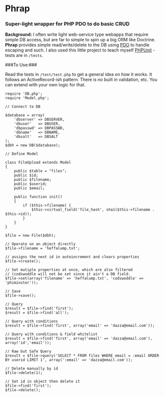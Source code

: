 # Phrap
### Super-light wrapper for PHP PDO to do basic CRUD

**Background:** I often write light web-service type webapps that require simple DB access, but are far to simple to spin up a big ORM like Doctrine. **Phrap** provides simple read/write/delete to the DB using [PDO](http://us.php.net/manual/en/book.pdo.php) to handle escaping and such. I also used this little project to teach myself [PHPUnit](https://github.com/sebastianbergmann/phpunit/) - tests are in `/tests`.

###To Use:###

Read the tests in `/test/test.php` to get a general idea on how it works. It follows an ActiveRecord-ish pattern. There is no built in validation, etc. You can extend with your own logic for that.

```(php)
require 'DB.php';
require 'Model.php';

// Connect to DB

$database = array(
	'dbserver' => DBSERVER,
	'dbuser'   => DBUSER,
	'dbpasswd' => DBPASSWD,
	'dbname'   => DBNAME,
	'dbsalt'   => DBSALT
);
$dbh = new DB($database);

// Define Model

class FileUpload extends Model
{
    public $table = "files";
    public $id;
    public $filename;
    public $userid;
    public $email;

    public function init()
    {
    	if ($this->filename) {
    		$this->virtual_field('file_hash', sha1($this->filename . $this->id));
    	}
    }
}

$file = new File($dbh);

// Operate on an object directly
$file->filename = 'heffalump.txt';

// assigns the next id in autoincrement and clears properties
$file->create();

// Set mutiple properties at once, which are also filtered 
// (codswoddle will not be set since it ain't a DB field.
$file->set(array('filename' => 'heffalump.txt', 'codswoddle' => 'phiminster'));

// Save
$file->save();

// Query
$result = $file->find('first');
$result = $file->find('all');

// Query with conditions
$result = $file->find('first', array('email' => 'dazza@email.com'));

// Query with conditions & field whitelist
$result = $file->find('first', array('email' => 'dazza@email.com'), array('id','email'));

// Raw but Safe Query
$result = $file->query('SELECT * FROM files WHERE email = :email ORDER BY userid LIMIT 1', array(':email' => 'dazza@email.com'));

// Delete manually by id
$file->delete(1);

// Set id in object then delete it
$file->find('first');
$file->delete();
```